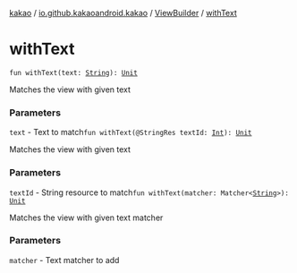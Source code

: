 [kakao](../../index.md) / [io.github.kakaoandroid.kakao](../index.md) / [ViewBuilder](index.md) / [withText](./with-text.md)

# withText

`fun withText(text: `[`String`](https://kotlinlang.org/api/latest/jvm/stdlib/kotlin/-string/index.html)`): `[`Unit`](https://kotlinlang.org/api/latest/jvm/stdlib/kotlin/-unit/index.html)

Matches the view with given text

### Parameters

`text` - Text to match`fun withText(@StringRes textId: `[`Int`](https://kotlinlang.org/api/latest/jvm/stdlib/kotlin/-int/index.html)`): `[`Unit`](https://kotlinlang.org/api/latest/jvm/stdlib/kotlin/-unit/index.html)

Matches the view with given text

### Parameters

`textId` - String resource to match`fun withText(matcher: Matcher<`[`String`](https://kotlinlang.org/api/latest/jvm/stdlib/kotlin/-string/index.html)`>): `[`Unit`](https://kotlinlang.org/api/latest/jvm/stdlib/kotlin/-unit/index.html)

Matches the view with given text matcher

### Parameters

`matcher` - Text matcher to add
